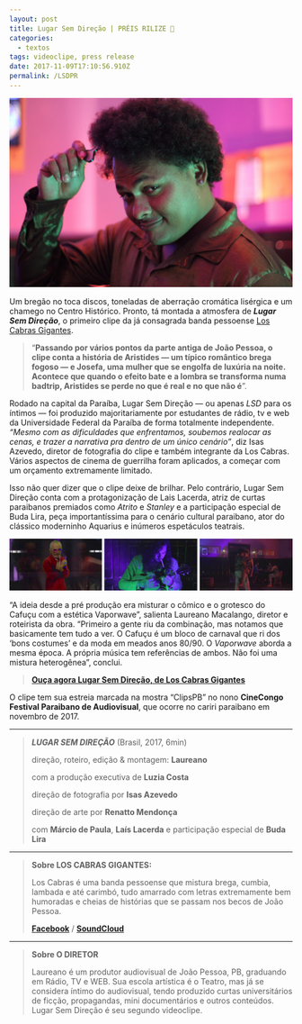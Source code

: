 ```yaml
---
layout: post
title: Lugar Sem Direção | PRÉIS RILIZE 📰
categories:
  - textos
tags: videoclipe, press release
date: 2017-11-09T17:10:56.910Z
permalink: /LSDPR
---
```

![](/images/uploads/1_s-chijhrh4io088o9kycjg.jpeg)

Um bregão no toca discos, toneladas de aberração cromática lisérgica e um chamego no Centro Histórico. Pronto, tá montada a atmosfera de ***Lugar Sem Direção***, o primeiro clipe da já consagrada banda pessoense [Los Cabras Gigantes](https://soundcloud.com/loscabrasgigantes).

> “**Passando por vários pontos da parte antiga de João Pessoa, o clipe conta a história de Aristides — um típico romântico brega fogoso — e Josefa, uma mulher que se engolfa de luxúria na noite. Acontece que quando o efeito bate e a lombra se transforma numa badtrip, Aristides se perde no que é real e no que não é**”.

Rodado na capital da Paraíba, Lugar Sem Direção — ou apenas *LSD* para os íntimos — foi produzido majoritariamente por estudantes de rádio, tv e web da Universidade Federal da Paraíba de forma totalmente independente. *“Mesmo com as dificuldades que enfrentamos, soubemos realocar as cenas, e trazer a narrativa pra dentro de um único cenário”*, diz Isas Azevedo, diretor de fotografia do clipe e também integrante da Los Cabras. Vários aspectos de cinema de guerrilha foram aplicados, a começar com um orçamento extremamente limitado.

Isso não quer dizer que o clipe deixe de brilhar. Pelo contrário, Lugar Sem Direção conta com a protagonização de Lais Lacerda, atriz de curtas paraibanos premiados como *Atrito* e *Stanley* e a participação especial de Buda Lira, peça importantíssima para o cenário cultural paraibano, ator do clássico moderninho Aquarius e inúmeros espetáculos teatrais.

![](/images/uploads/chrome_rind11ynms.png "*Frames de uma versão **não finalizada***")

“A ideia desde a pré produção era misturar o cômico e o grotesco do Cafuçu com a estética Vaporwave”, salienta Laureano Macalango, diretor e roteirista da obra. “Primeiro a gente riu da combinação, mas notamos que basicamente tem tudo a ver. O Cafuçu é um bloco de carnaval que ri dos ‘bons costumes’ e da moda em meados anos 80/90. O *Vaporwave* aborda a mesma época. A própria música tem referências de ambos. Não foi uma mistura heterogênea”, conclui.

> **[Ouça agora Lugar Sem Direção, de Los Cabras Gigantes](https://soundcloud.com/loscabrasgigantes/02-los-cabras-gigantes-lugar)**

[](https://soundcloud.com/loscabrasgigantes/02-los-cabras-gigantes-lugar)O clipe tem sua estreia marcada na mostra “ClipsPB” no nono **CineCongo Festival Paraibano de Audiovisual**, que ocorre no cariri paraibano em novembro de 2017.

- - -

> ***LUGAR SEM DIREÇÃO*** (Brasil, 2017, 6min)
>
> direção, roteiro, edição & montagem: **Laureano**
>
> com a produção executiva de **Luzia Costa**
>
> direção de fotografia por **Isas Azevedo**
>
> direção de arte por **Renatto Mendonça**
>
> com **Márcio de Paula**, **Laís Lacerda** e participação especial de **Buda Lira**

- - -

> **Sobre LOS CABRAS GIGANTES:**
>
> Los Cabras é uma banda pessoense que mistura brega, cumbia, lambada e até carimbó, tudo amarrado com letras extremamente bem humoradas e cheias de histórias que se passam nos becos de João Pessoa.
>
> **[Facebook](http://fb.com/LosCabrasGigantes)** / **[SoundCloud](https://soundcloud.com/loscabrasgigantes)**

- - -

> **Sobre O DIRETOR**
>
> Laureano é um produtor audiovisual de João Pessoa, PB, graduando em Rádio, TV e WEB. Sua escola artística é o Teatro, mas já se considera íntimo do audiovisual, tendo produzido curtas universitários de ficção, propagandas, mini documentários e outros conteúdos. Lugar Sem Direção é seu segundo videoclipe.